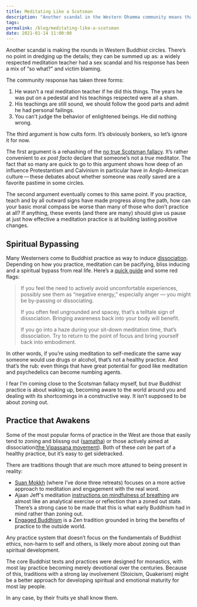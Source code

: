 ```yaml
---
title: Meditating Like a Scotsman
description: "Another scandal in the Western Dhamma community means that we need to focus on active and engage practice rather than merely zoning and blissing out." 
tags: 
permalink: /blog/meditating-like-a-scotsman 
date: 2021-01-14 11:00:00
--- 
```


Another scandal is making the rounds in Western Buddhist circles. There’s no point in dredging up the details; they can be summed up as: a widely respected meditation teacher had a sex scandal and his response has been a mix of “so what?” and victim blaming. 

The community response has taken three forms: 
1. He wasn’t a real meditation teacher if he did this things. The years he was put on a pedestal and his teachings respected were all a sham. 
2. His teachings are still sound, we should follow the good parts and admit he had personal failings. 
3. You can’t judge the behavior of enlightened beings. He did nothing wrong. 

The third argument is how cults form. It’s obviously bonkers, so let’s ignore it for now.  

The first argument is a rehashing of the [no true Scotsman fallacy](https://en.wikipedia.org/wiki/No_true_Scotsman). It’s rather convenient to *ex post facto* declare that someone’s not a *true* meditator. The fact that so many are quick to go to this argument shows how deep of an influence Protestantism and Calvinism in particular have in Anglo-American culture&thinsp;—&thinsp;these debates about whether someone was *really* saved are a favorite pastime in some circles. 

The second argument eventually comes to this same point. If you practice, teach and by all outward signs have made progress along the path, how can your basic moral compass be worse than many of those who don’t practice at all? If anything, these events (and there are many) should give us pause at just how effective a meditation practice is at building lasting positive changes. 

## Spiritual Bypassing 

Many Westerners come to Buddhist practice as way to induce [dissociation](https://en.wikipedia.org/wiki/Dissociation_(psychology)). Depending on how you practice, meditation can be pacifying, bliss inducing and a spiritual bypass from real life. Here’s a [quick guide](https://saturdaycenter.org/meditation-dissociation-and-spiritual-bypassing/) and some red flags:     


> If you feel the need to actively avoid uncomfortable experiences, possibly see them as “negative energy,” especially anger — you might be by-passing or dissociating.
> 
> If you often feel ungrounded and spacey, that’s a telltale sign of dissociation. Bringing awareness back into your body will benefit.
>
> If you go into a haze during your sit-down meditation time, that’s dissociation. Try to return to the point of focus and bring yourself back into embodiment.

In other words, if you’re using meditation to self-medicate the same way someone would use drugs or alcohol, that’s not a healthy practice. And that’s the rub: even things that have great potential for good like meditation and psychedelics can become numbing agents. 

I fear I’m coming close to the Scotsman fallacy myself, but *true* Buddhist practice is about waking up, becoming aware to the world around you and dealing with its shortcomings in a constructive way. It isn’t supposed to be about zoning out. 

## Practice that Awakens

Some of the most popular forms of practice in the West are those that easily tend to zoning and blissng out ([samatha](https://en.wikipedia.org/wiki/Samatha)) or those actively aimed at dissociation([the Vipassana movement](https://en.wikipedia.org/wiki/Vipassana_movement)). Both of these *can* be part of a healthy practice, but it’s easy to get sidetracked. 

There are traditions though that are much more attuned to being present in reality: 

- [Suan Mokkh](https://en.wikipedia.org/wiki/Buddhadasa) (where I’ve done three retreats) focuses on a more active approach to meditation and engagement with the real word. 
- Ajaan Jeff's meditation [instructions on mindfulness of breathing](https://www.youtube.com/watch?v=WWUbEnpzCxs) are almost like an analytical exercise or reflection than a zoned out state. There’s a strong case to be made that this is what early Buddhism had in mind rather than zoning out.     
- [Engaged Buddhism](https://en.wikipedia.org/wiki/Engaged_Buddhism) is a Zen tradition grounded in bring the benefits of practice to the outside world.

Any practice system that doesn’t focus on the fundamentals of Buddhist ethics, non-harm to self and others, is likely more about zoning out than spiritual development. 

The core Buddhist texts and practices were designed for monastics, with most lay practice becoming merely devotional over the centuries. Because of this, traditions with a strong lay involvement (Stoicism, Quakerism) might be a better approach for developing spiritual and emotional maturity for most lay people.

In any case, by their fruits ye shall know them. 


  

